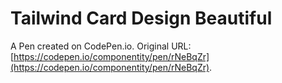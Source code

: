 # Tailwind Card Design Beautiful

A Pen created on CodePen.io. Original URL: [https://codepen.io/componentity/pen/rNeBqZr](https://codepen.io/componentity/pen/rNeBqZr).


